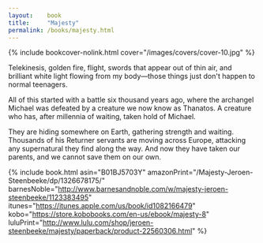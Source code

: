 ```yaml
---
layout:    book
title:     "Majesty"
permalink: /books/majesty.html
---
```


{% include bookcover-nolink.html cover="/images/covers/cover-10.jpg" %}

Telekinesis, golden fire, flight, swords that appear out of thin air, and brilliant white light flowing from my body&#x2014;those things just don't happen to normal teenagers. 

All of this started with a battle six thousand years ago, where the archangel Michael was defeated by a creature we now know as Thanatos. A creature who has, after millennia of waiting, taken hold of Michael. 

They are hiding somewhere on Earth, gathering strength and waiting. Thousands of his Returner servants are moving across Europe, attacking any supernatural they find along the way. And now they have taken our parents, and we cannot save them on our own.

{% include book.html asin="B01BJ5703Y" amazonPrint="/Majesty-Jeroen-Steenbeeke/dp/1326678175/" barnesNoble="http://www.barnesandnoble.com/w/majesty-jeroen-steenbeeke/1123383495" itunes="https://itunes.apple.com/us/book/id1082166479" kobo="https://store.kobobooks.com/en-us/ebook/majesty-8" luluPrint="http://www.lulu.com/shop/jeroen-steenbeeke/majesty/paperback/product-22560306.html" %}

